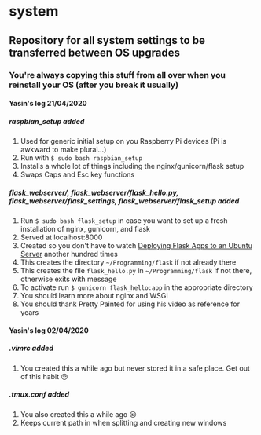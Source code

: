 # system
## Repository for all system settings to be transferred between OS upgrades
### You're always copying this stuff from all over when you reinstall your OS (after you break it usually)

#### Yasin's log 21/04/2020
##### raspbian_setup added
1. Used for generic initial setup on you Raspberry Pi devices (Pi is awkward to make plural...)
2. Run with `$ sudo bash raspbian_setup`
2. Installs a whole lot of things including the nginx/gunicorn/flask setup
3. Swaps Caps and Esc key functions
##### flask_webserver/, flask_webserver/flask_hello.py, flask_webserver/flask_settings, flask_webserver/flask_setup added
1. Run `$ sudo bash flask_setup` in case you want to set up a fresh installation of nginx, gunicorn, and flask
2. Served at localhost:8000
3. Created so you don't have to watch [Deploying Flask Apps to an Ubuntu Server](https://www.youtube.com/watch?v=kDRRtPO0YPA&t=561s) another hundred times
4. This creates the directory `~/Programming/flask` if not already there
5. This creates the file `flask_hello.py` in `~/Programming/flask` if not there, otherwise exits with message
6. To activate run `$ gunicorn flask_hello:app` in the appropriate directory
7. You should learn more about nginx and WSGI
8. You should thank Pretty Painted for using his video as reference for years

#### Yasin's log 02/04/2020
##### .vimrc added
1. You created this a while ago but never stored it in a safe place. Get out of this habit :unamused:

##### .tmux.conf added
1. You also created this a while ago :unamused:
2. Keeps current path in when splitting and creating new windows
